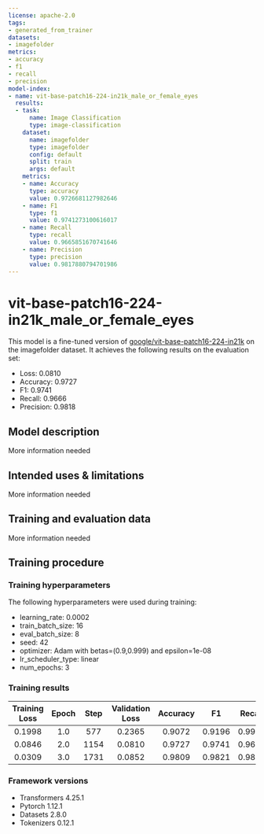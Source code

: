 ```yaml
---
license: apache-2.0
tags:
- generated_from_trainer
datasets:
- imagefolder
metrics:
- accuracy
- f1
- recall
- precision
model-index:
- name: vit-base-patch16-224-in21k_male_or_female_eyes
  results:
  - task:
      name: Image Classification
      type: image-classification
    dataset:
      name: imagefolder
      type: imagefolder
      config: default
      split: train
      args: default
    metrics:
    - name: Accuracy
      type: accuracy
      value: 0.9726681127982646
    - name: F1
      type: f1
      value: 0.9741273100616017
    - name: Recall
      type: recall
      value: 0.9665851670741646
    - name: Precision
      type: precision
      value: 0.9817880794701986
---
```


<!-- This model card has been generated automatically according to the information the Trainer had access to. You
should probably proofread and complete it, then remove this comment. -->

# vit-base-patch16-224-in21k_male_or_female_eyes

This model is a fine-tuned version of [google/vit-base-patch16-224-in21k](https://huggingface.co/google/vit-base-patch16-224-in21k) on the imagefolder dataset.
It achieves the following results on the evaluation set:
- Loss: 0.0810
- Accuracy: 0.9727
- F1: 0.9741
- Recall: 0.9666
- Precision: 0.9818

## Model description

More information needed

## Intended uses & limitations

More information needed

## Training and evaluation data

More information needed

## Training procedure

### Training hyperparameters

The following hyperparameters were used during training:
- learning_rate: 0.0002
- train_batch_size: 16
- eval_batch_size: 8
- seed: 42
- optimizer: Adam with betas=(0.9,0.999) and epsilon=1e-08
- lr_scheduler_type: linear
- num_epochs: 3

### Training results

| Training Loss | Epoch | Step | Validation Loss | Accuracy | F1     | Recall | Precision |
|:-------------:|:-----:|:----:|:---------------:|:--------:|:------:|:------:|:---------:|
| 0.1998        | 1.0   | 577  | 0.2365          | 0.9072   | 0.9196 | 0.9976 | 0.8530    |
| 0.0846        | 2.0   | 1154 | 0.0810          | 0.9727   | 0.9741 | 0.9666 | 0.9818    |
| 0.0309        | 3.0   | 1731 | 0.0852          | 0.9809   | 0.9821 | 0.9837 | 0.9805    |


### Framework versions

- Transformers 4.25.1
- Pytorch 1.12.1
- Datasets 2.8.0
- Tokenizers 0.12.1
